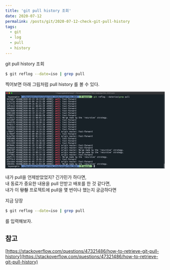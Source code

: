 ```yaml
---
title: 'git pull history 조회'
date: 2020-07-12
permalink: /posts/git/2020-07-12-check-git-pull-history
tags:
  - git
  - log
  - pull
  - history
---
```


git pull history 조회

```bash
$ git reflog --date=iso | grep pull 
```

찍어보면 아래 그림처럼 pull history 를 볼 수 있다.

![](/assets/2020-07-12-check-git-pull-history_210924.png)


내가 pull을 언제받았었지? 긴가민가 하다면,  
내 동료가 중요한 내용을 pull 안받고 배포를 한 것 같다면,  
내가 이 ~~망할~~ 프로젝트에 pull을 몇 번이나 했는지 궁금하다면  

지금 당장 
```bash
$ git reflog --date=iso | grep pull 
```
를 입력해보자.

## 참고

[https://stackoverflow.com/questions/47321486/how-to-retrieve-git-pull-history](https://stackoverflow.com/questions/47321486/how-to-retrieve-git-pull-history)
